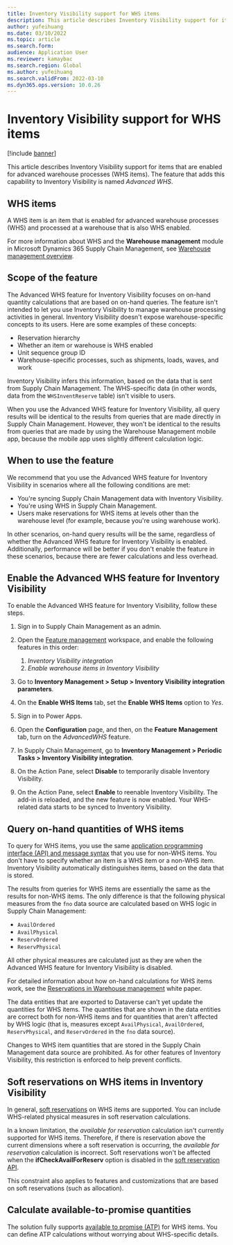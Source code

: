 ```yaml
---
title: Inventory Visibility support for WHS items
description: This article describes Inventory Visibility support for items that are enabled for advanced warehouse processes (WHS items).
author: yufeihuang
ms.date: 03/10/2022
ms.topic: article
ms.search.form:
audience: Application User
ms.reviewer: kamaybac
ms.search.region: Global
ms.author: yufeihuang
ms.search.validFrom: 2022-03-10
ms.dyn365.ops.version: 10.0.26
---
```


# Inventory Visibility support for WHS items

[!include [banner](../includes/banner.md)]

This article describes Inventory Visibility support for items that are enabled for advanced warehouse processes (WHS items). The feature that adds this capability to Inventory Visibility is named *Advanced WHS*.

## WHS items

A WHS item is an item that is enabled for advanced warehouse processes (WHS) and processed at a warehouse that is also WHS enabled.

For more information about WHS and the **Warehouse management** module in Microsoft Dynamics 365 Supply Chain Management, see [Warehouse management overview](../warehousing/warehouse-management-overview.md).

## Scope of the feature

The Advanced WHS feature for Inventory Visibility focuses on on-hand quantity calculations that are based on on-hand queries. The feature isn't intended to let you use Inventory Visibility to manage warehouse processing activities in general. Inventory Visibility doesn't expose warehouse-specific concepts to its users. Here are some examples of these concepts:

- Reservation hierarchy
- Whether an item or warehouse is WHS enabled
- Unit sequence group ID
- Warehouse-specific processes, such as shipments, loads, waves, and work

Inventory Visibility infers this information, based on the data that is sent from Supply Chain Management. The WHS-specific data (in other words, data from the `WHSInventReserve` table) isn't visible to users.

When you use the Advanced WHS feature for Inventory Visibility, all query results will be identical to the results from queries that are made directly in Supply Chain Management. However, they won't be identical to the results from queries that are made by using the Warehouse Management mobile app, because the mobile app uses slightly different calculation logic.

## When to use the feature

We recommend that you use the Advanced WHS feature for Inventory Visibility in scenarios where all the following conditions are met:

- You're syncing Supply Chain Management data with Inventory Visibility.
- You're using WHS in Supply Chain Management.
- Users make reservations for WHS items at levels other than the warehouse level (for example, because you're using warehouse work).

In other scenarios, on-hand query results will be the same, regardless of whether the Advanced WHS feature for Inventory Visibility is enabled. Additionally, performance will be better if you don't enable the feature in these scenarios, because there are fewer calculations and less overhead.

## Enable the Advanced WHS feature for Inventory Visibility

To enable the Advanced WHS feature for Inventory Visibility, follow these steps.

1. Sign in to Supply Chain Management as an admin.
1. Open the [Feature management](../../fin-ops-core/fin-ops/get-started/feature-management/feature-management-overview.md) workspace, and enable the following features in this order:

    1. *Inventory Visibility integration*
    1. *Enable warehouse items in Inventory Visibility*

1. Go to **Inventory Management \> Setup \> Inventory Visibility integration parameters**.
1. On the **Enable WHS Items** tab, set the **Enable WHS Items** option to *Yes*.
1. Sign in to Power Apps.
1. Open the **Configuration** page, and then, on the **Feature Management** tab, turn on the *AdvancedWHS* feature.
1. In Supply Chain Management, go to **Inventory Management \> Periodic Tasks \> Inventory Visibility integration**.
1. On the Action Pane, select **Disable** to temporarily disable Inventory Visibility.
1. On the Action Pane, select **Enable** to reenable Inventory Visibility. The add-in is reloaded, and the new feature is now enabled. Your WHS-related data starts to be synced to Inventory Visibility.

## Query on-hand quantities of WHS items

To query for WHS items, you use the same [application programming interface (API) and message syntax](inventory-visibility-api.md) that you use for non-WHS items. You don't have to specify whether an item is a WHS item or a non-WHS item. Inventory Visibility automatically distinguishes items, based on the data that is stored.

The results from queries for WHS items are essentially the same as the results for non-WHS items. The only difference is that the following physical measures from the `fno` data source are calculated based on WHS logic in Supply Chain Management:

- `AvailOrdered`
- `AvailPhysical`
- `ReservOrdered`
- `ReservPhysical`

All other physical measures are calculated just as they are when the Advanced WHS feature for Inventory Visibility is disabled.

For detailed information about how on-hand calculations for WHS items work, see the [Reservations in Warehouse management](https://www.microsoft.com/download/details.aspx?id=43284) white paper.

The data entities that are exported to Dataverse can't yet update the quantities for WHS items. The quantities that are shown in the data entities are correct both for non-WHS items and for quantities that aren't affected by WHS logic (that is, measures except `AvailPhysical`, `AvailOrdered`, `ReservPhysical`, and `ReservOrdered` in the `fno` data source).

Changes to WHS item quantities that are stored in the Supply Chain Management data source are prohibited. As for other features of Inventory Visibility, this restriction is enforced to help prevent conflicts.

## Soft reservations on WHS items in Inventory Visibility

In general, [soft reservations](inventory-visibility-reservations.md) on WHS items are supported. You can include WHS-related physical measures in soft reservation calculations. 

In a known limitation, the *available for reservation* calculation isn't currently supported for WHS items. Therefore, if there is reservation above the current dimensions where a soft reservation is occurring, the *available for reservation* calculation is incorrect. Soft reservations won't be affected when the **ifCheckAvailForReserv** option is disabled in the [soft reservation API](inventory-visibility-api.md#create-one-reservation-event).

This constraint also applies to features and customizations that are based on soft reservations (such as allocation).

## Calculate available-to-promise quantities

The solution fully supports [available to promise (ATP)](inventory-visibility-available-to-promise.md) for WHS items. You can define ATP calculations without worrying about WHS-specific details.
